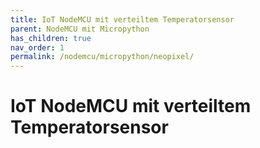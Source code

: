 ```yaml
---
title: IoT NodeMCU mit verteiltem Temperatorsensor
parent: NodeMCU mit Micropython
has_children: true
nav_order: 1
permalink: /nodemcu/micropython/neopixel/
---
```


# IoT NodeMCU mit verteiltem Temperatorsensor

